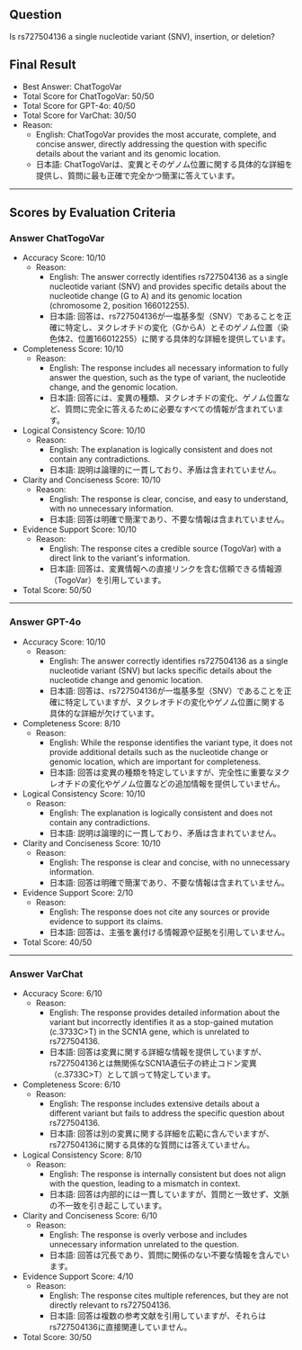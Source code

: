 ## Question

Is rs727504136 a single nucleotide variant (SNV), insertion, or deletion?

## Final Result

- Best Answer: ChatTogoVar
- Total Score for ChatTogoVar: 50/50
- Total Score for GPT-4o: 40/50
- Total Score for VarChat: 30/50
- Reason:
  - English: ChatTogoVar provides the most accurate, complete, and concise answer, directly addressing the question with specific details about the variant and its genomic location.
  - 日本語: ChatTogoVarは、変異とそのゲノム位置に関する具体的な詳細を提供し、質問に最も正確で完全かつ簡潔に答えています。

---

## Scores by Evaluation Criteria

### Answer ChatTogoVar
- Accuracy Score: 10/10
  - Reason: 
    - English: The answer correctly identifies rs727504136 as a single nucleotide variant (SNV) and provides specific details about the nucleotide change (G to A) and its genomic location (chromosome 2, position 166012255).
    - 日本語: 回答は、rs727504136が一塩基多型（SNV）であることを正確に特定し、ヌクレオチドの変化（GからA）とそのゲノム位置（染色体2、位置166012255）に関する具体的な詳細を提供しています。
- Completeness Score: 10/10
  - Reason: 
    - English: The response includes all necessary information to fully answer the question, such as the type of variant, the nucleotide change, and the genomic location.
    - 日本語: 回答には、変異の種類、ヌクレオチドの変化、ゲノム位置など、質問に完全に答えるために必要なすべての情報が含まれています。
- Logical Consistency Score: 10/10
  - Reason: 
    - English: The explanation is logically consistent and does not contain any contradictions.
    - 日本語: 説明は論理的に一貫しており、矛盾は含まれていません。
- Clarity and Conciseness Score: 10/10
  - Reason: 
    - English: The response is clear, concise, and easy to understand, with no unnecessary information.
    - 日本語: 回答は明確で簡潔であり、不要な情報は含まれていません。
- Evidence Support Score: 10/10
  - Reason: 
    - English: The response cites a credible source (TogoVar) with a direct link to the variant's information.
    - 日本語: 回答は、変異情報への直接リンクを含む信頼できる情報源（TogoVar）を引用しています。
- Total Score: 50/50

---

### Answer GPT-4o
- Accuracy Score: 10/10
  - Reason: 
    - English: The answer correctly identifies rs727504136 as a single nucleotide variant (SNV) but lacks specific details about the nucleotide change and genomic location.
    - 日本語: 回答は、rs727504136が一塩基多型（SNV）であることを正確に特定していますが、ヌクレオチドの変化やゲノム位置に関する具体的な詳細が欠けています。
- Completeness Score: 8/10
  - Reason: 
    - English: While the response identifies the variant type, it does not provide additional details such as the nucleotide change or genomic location, which are important for completeness.
    - 日本語: 回答は変異の種類を特定していますが、完全性に重要なヌクレオチドの変化やゲノム位置などの追加情報を提供していません。
- Logical Consistency Score: 10/10
  - Reason: 
    - English: The explanation is logically consistent and does not contain any contradictions.
    - 日本語: 説明は論理的に一貫しており、矛盾は含まれていません。
- Clarity and Conciseness Score: 10/10
  - Reason: 
    - English: The response is clear and concise, with no unnecessary information.
    - 日本語: 回答は明確で簡潔であり、不要な情報は含まれていません。
- Evidence Support Score: 2/10
  - Reason: 
    - English: The response does not cite any sources or provide evidence to support its claims.
    - 日本語: 回答は、主張を裏付ける情報源や証拠を引用していません。
- Total Score: 40/50

---

### Answer VarChat
- Accuracy Score: 6/10
  - Reason: 
    - English: The response provides detailed information about the variant but incorrectly identifies it as a stop-gained mutation (c.3733C>T) in the SCN1A gene, which is unrelated to rs727504136.
    - 日本語: 回答は変異に関する詳細な情報を提供していますが、rs727504136とは無関係なSCN1A遺伝子の終止コドン変異（c.3733C>T）として誤って特定しています。
- Completeness Score: 6/10
  - Reason: 
    - English: The response includes extensive details about a different variant but fails to address the specific question about rs727504136.
    - 日本語: 回答は別の変異に関する詳細を広範に含んでいますが、rs727504136に関する具体的な質問には答えていません。
- Logical Consistency Score: 8/10
  - Reason: 
    - English: The response is internally consistent but does not align with the question, leading to a mismatch in context.
    - 日本語: 回答は内部的には一貫していますが、質問と一致せず、文脈の不一致を引き起こしています。
- Clarity and Conciseness Score: 6/10
  - Reason: 
    - English: The response is overly verbose and includes unnecessary information unrelated to the question.
    - 日本語: 回答は冗長であり、質問に関係のない不要な情報を含んでいます。
- Evidence Support Score: 4/10
  - Reason: 
    - English: The response cites multiple references, but they are not directly relevant to rs727504136.
    - 日本語: 回答は複数の参考文献を引用していますが、それらはrs727504136に直接関連していません。
- Total Score: 30/50